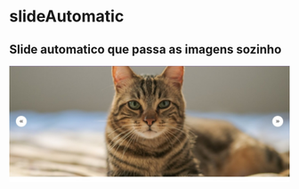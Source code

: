 # slideAutomatic

## Slide automatico que passa as imagens sozinho 

![enter image description here](https://github.com/BiancaTeodoroU/slideAutomatic/blob/main/images/WhatsApp%20Image%202022-07-08%20at%2013.30.18.jpeg?raw=true)
